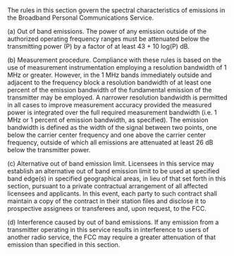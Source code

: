 The rules in this section govern the spectral characteristics of emissions in the Broadband Personal Communications Service.

(a) Out of band emissions. The power of any emission outside of the authorized operating frequency ranges must be attenuated below the transmitting power (P) by a factor of at least 43 + 10 log(P) dB.

(b) Measurement procedure. Compliance with these rules is based on the use of measurement instrumentation employing a resolution bandwidth of 1 MHz or greater. However, in the 1 MHz bands immediately outside and adjacent to the frequency block a resolution bandwidth of at least one percent of the emission bandwidth of the fundamental emission of the transmitter may be employed. A narrower resolution bandwidth is permitted in all cases to improve measurement accuracy provided the measured power is integrated over the full required measurement bandwidth (i.e. 1 MHz or 1 percent of emission bandwidth, as specified). The emission bandwidth is defined as the width of the signal between two points, one below the carrier center frequency and one above the carrier center frequency, outside of which all emissions are attenuated at least 26 dB below the transmitter power.

(c) Alternative out of band emission limit. Licensees in this service may establish an alternative out of band emission limit to be used at specified band edge(s) in specified geographical areas, in lieu of that set forth in this section, pursuant to a private contractual arrangement of all affected licensees and applicants. In this event, each party to such contract shall maintain a copy of the contract in their station files and disclose it to prospective assignees or transferees and, upon request, to the FCC.

(d) Interference caused by out of band emissions. If any emission from a transmitter operating in this service results in interference to users of another radio service, the FCC may require a greater attenuation of that emission than specified in this section.

